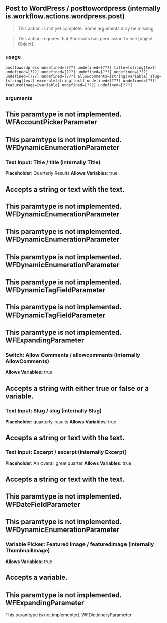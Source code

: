 
## Post to WordPress / posttowordpress (internally is.workflow.actions.wordpress.post)

> This action is not yet complete. Some arguments may be missing.


> This action requires that Shortcuts has permission to use [object Object].

### usage
`posttowordpress undefined=[???] undefined=[???] title=[string|text] undefined=[???] undefined=[???] undefined=[???] undefined=[???] undefined=[???] undefined=[???] allowcomments=[string|variable] slug=[string|text] excerpt=[string|text] undefined=[???] undefined=[???] featuredimage=[variable] undefined=[???] undefined=[???]`

### arguments
This paramtype is not implemented. WFAccountPickerParameter
---
This paramtype is not implemented. WFDynamicEnumerationParameter
---
### Text Input: Title / title (internally Title)
**Placeholder**: Quarterly Results
**Allows Variables**: true


Accepts a string 
or text
with the text.
---
This paramtype is not implemented. WFDynamicEnumerationParameter
---
This paramtype is not implemented. WFDynamicEnumerationParameter
---
This paramtype is not implemented. WFDynamicEnumerationParameter
---
This paramtype is not implemented. WFDynamicTagFieldParameter
---
This paramtype is not implemented. WFDynamicTagFieldParameter
---
This paramtype is not implemented. WFExpandingParameter
---
### Switch: Allow Comments / allowcomments (internally AllowComments)
**Allows Variables**: true


Accepts a string with either true or false
or a variable.
---
### Text Input: Slug / slug (internally Slug)
**Placeholder**: quarterly-results
**Allows Variables**: true


Accepts a string 
or text
with the text.
---
### Text Input: Excerpt / excerpt (internally Excerpt)
**Placeholder**: An overall great quarter
**Allows Variables**: true


Accepts a string 
or text
with the text.
---
This paramtype is not implemented. WFDateFieldParameter
---
This paramtype is not implemented. WFDynamicEnumerationParameter
---
### Variable Picker: Featured Image / featuredimage (internally ThumbnailImage)
**Allows Variables**: true


Accepts a variable.
---
This paramtype is not implemented. WFExpandingParameter
---
This paramtype is not implemented. WFDictionaryParameter
